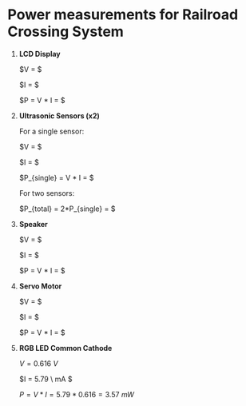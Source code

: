 # Power measurements for Railroad Crossing System

1. __LCD Display__
   
   $V = $

   $I = $

   $P = V * I = $
   
3. __Ultrasonic Sensors (x2)__

   For a single sensor:
   
   $V = $

   $I = $

   $P_{single} = V * I = $

   For two sensors:

   $P_{total} = 2*P_{single} = $

5. __Speaker__

   $V = $

   $I = $

   $P = V * I = $
   
6. __Servo Motor__

   $V = $

   $I = $

   $P = V * I = $

8. __RGB LED Common Cathode__

   $V = 0.616 \ V$
   
   $I = 5.79 \ mA $
   
   $P = V * I = 5.79 * 0.616 = 3.57 \ mW$
